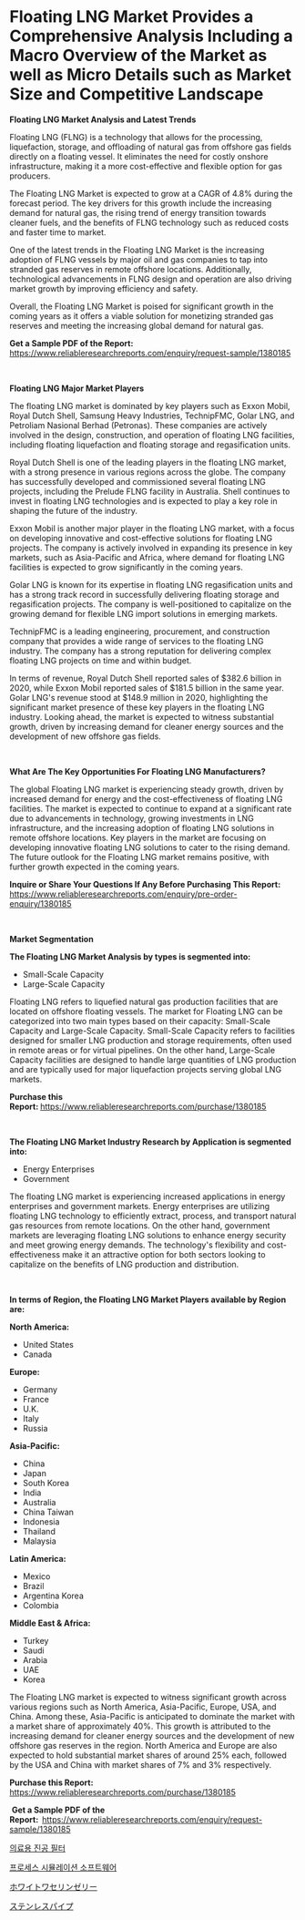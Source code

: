 <p><h1>Floating LNG Market Provides a Comprehensive Analysis Including a Macro Overview of the Market as well as Micro Details such as Market Size and Competitive Landscape</h1></p><p><strong>Floating LNG Market Analysis and Latest Trends</strong></p>
<p><p>Floating LNG (FLNG) is a technology that allows for the processing, liquefaction, storage, and offloading of natural gas from offshore gas fields directly on a floating vessel. It eliminates the need for costly onshore infrastructure, making it a more cost-effective and flexible option for gas producers.</p><p>The Floating LNG Market is expected to grow at a CAGR of 4.8% during the forecast period. The key drivers for this growth include the increasing demand for natural gas, the rising trend of energy transition towards cleaner fuels, and the benefits of FLNG technology such as reduced costs and faster time to market.</p><p>One of the latest trends in the Floating LNG Market is the increasing adoption of FLNG vessels by major oil and gas companies to tap into stranded gas reserves in remote offshore locations. Additionally, technological advancements in FLNG design and operation are also driving market growth by improving efficiency and safety.</p><p>Overall, the Floating LNG Market is poised for significant growth in the coming years as it offers a viable solution for monetizing stranded gas reserves and meeting the increasing global demand for natural gas.</p></p>
<p><strong>Get a Sample PDF of the Report:&nbsp;</strong> <a href="https://www.reliableresearchreports.com/enquiry/request-sample/1380185">https://www.reliableresearchreports.com/enquiry/request-sample/1380185</a></p>
<p>&nbsp;</p>
<p><strong>Floating LNG Major Market Players</strong></p>
<p><p>The floating LNG market is dominated by key players such as Exxon Mobil, Royal Dutch Shell, Samsung Heavy Industries, TechnipFMC, Golar LNG, and Petroliam Nasional Berhad (Petronas). These companies are actively involved in the design, construction, and operation of floating LNG facilities, including floating liquefaction and floating storage and regasification units.</p><p>Royal Dutch Shell is one of the leading players in the floating LNG market, with a strong presence in various regions across the globe. The company has successfully developed and commissioned several floating LNG projects, including the Prelude FLNG facility in Australia. Shell continues to invest in floating LNG technologies and is expected to play a key role in shaping the future of the industry.</p><p>Exxon Mobil is another major player in the floating LNG market, with a focus on developing innovative and cost-effective solutions for floating LNG projects. The company is actively involved in expanding its presence in key markets, such as Asia-Pacific and Africa, where demand for floating LNG facilities is expected to grow significantly in the coming years.</p><p>Golar LNG is known for its expertise in floating LNG regasification units and has a strong track record in successfully delivering floating storage and regasification projects. The company is well-positioned to capitalize on the growing demand for flexible LNG import solutions in emerging markets.</p><p>TechnipFMC is a leading engineering, procurement, and construction company that provides a wide range of services to the floating LNG industry. The company has a strong reputation for delivering complex floating LNG projects on time and within budget.</p><p>In terms of revenue, Royal Dutch Shell reported sales of $382.6 billion in 2020, while Exxon Mobil reported sales of $181.5 billion in the same year. Golar LNG's revenue stood at $148.9 million in 2020, highlighting the significant market presence of these key players in the floating LNG industry. Looking ahead, the market is expected to witness substantial growth, driven by increasing demand for cleaner energy sources and the development of new offshore gas fields.</p></p>
<p>&nbsp;</p>
<p><strong>What Are The Key Opportunities For Floating LNG Manufacturers?</strong></p>
<p><p>The global Floating LNG market is experiencing steady growth, driven by increased demand for energy and the cost-effectiveness of floating LNG facilities. The market is expected to continue to expand at a significant rate due to advancements in technology, growing investments in LNG infrastructure, and the increasing adoption of floating LNG solutions in remote offshore locations. Key players in the market are focusing on developing innovative floating LNG solutions to cater to the rising demand. The future outlook for the Floating LNG market remains positive, with further growth expected in the coming years.</p></p>
<p><strong>Inquire or Share Your Questions If Any Before Purchasing This Report:</strong> <a href="https://www.reliableresearchreports.com/enquiry/pre-order-enquiry/1380185">https://www.reliableresearchreports.com/enquiry/pre-order-enquiry/1380185</a></p>
<p>&nbsp;</p>
<p><strong>Market Segmentation</strong></p>
<p><strong>The Floating LNG Market Analysis by types is segmented into:</strong></p>
<p><ul><li>Small-Scale Capacity</li><li>Large-Scale Capacity</li></ul></p>
<p><p>Floating LNG refers to liquefied natural gas production facilities that are located on offshore floating vessels. The market for Floating LNG can be categorized into two main types based on their capacity: Small-Scale Capacity and Large-Scale Capacity. Small-Scale Capacity refers to facilities designed for smaller LNG production and storage requirements, often used in remote areas or for virtual pipelines. On the other hand, Large-Scale Capacity facilities are designed to handle large quantities of LNG production and are typically used for major liquefaction projects serving global LNG markets.</p></p>
<p><strong>Purchase this Report:&nbsp;</strong><a href="https://www.reliableresearchreports.com/purchase/1380185">https://www.reliableresearchreports.com/purchase/1380185</a></p>
<p>&nbsp;</p>
<p><strong>The Floating LNG Market Industry Research by Application is segmented into:</strong></p>
<p><ul><li>Energy Enterprises</li><li>Government</li></ul></p>
<p><p>The floating LNG market is experiencing increased applications in energy enterprises and government markets. Energy enterprises are utilizing floating LNG technology to efficiently extract, process, and transport natural gas resources from remote locations. On the other hand, government markets are leveraging floating LNG solutions to enhance energy security and meet growing energy demands. The technology's flexibility and cost-effectiveness make it an attractive option for both sectors looking to capitalize on the benefits of LNG production and distribution.</p></p>
<p>&nbsp;</p>
<p><strong>In terms of Region, the Floating LNG Market Players available by Region are:</strong></p>
<p>
    <p> <strong> North America: </strong>
        <ul>
            <li>United States</li>
            <li>Canada</li>
        </ul>
        </p> 
    <p> <strong> Europe: </strong>
        <ul>
            <li>Germany</li>
            <li>France</li>
            <li>U.K.</li>
            <li>Italy</li>
            <li>Russia</li>
        </ul>
        </p> 
    <p> <strong> Asia-Pacific: </strong>
        <ul>
            <li>China</li>
            <li>Japan</li>
            <li>South Korea</li>
            <li>India</li>
            <li>Australia</li>
            <li>China Taiwan</li>
            <li>Indonesia</li>
            <li>Thailand</li>
            <li>Malaysia</li>
        </ul>
        </p> 
    <p> <strong> Latin America: </strong>
        <ul>
            <li>Mexico</li>
            <li>Brazil</li>
            <li>Argentina Korea</li>
            <li>Colombia</li>
        </ul>
        </p> 
    <p> <strong> Middle East & Africa: </strong>
        <ul>
            <li>Turkey</li>
            <li>Saudi</li>
            <li>Arabia</li>
            <li>UAE</li>
            <li>Korea</li>
        </ul>
    </p>
    </p>
<p><p>The Floating LNG market is expected to witness significant growth across various regions such as North America, Asia-Pacific, Europe, USA, and China. Among these, Asia-Pacific is anticipated to dominate the market with a market share of approximately 40%. This growth is attributed to the increasing demand for cleaner energy sources and the development of new offshore gas reserves in the region. North America and Europe are also expected to hold substantial market shares of around 25% each, followed by the USA and China with market shares of 7% and 3% respectively.</p></p>
<p><strong>Purchase this Report: </strong><a href="https://www.reliableresearchreports.com/purchase/1380185">https://www.reliableresearchreports.com/purchase/1380185</a></p>
<p>&nbsp;<strong>Get a Sample PDF of the Report:&nbsp;&nbsp;</strong><a href="https://www.reliableresearchreports.com/enquiry/request-sample/1380185">https://www.reliableresearchreports.com/enquiry/request-sample/1380185</a></p>
<p><strong></strong></p>
<p><p><a href="https://medium.com/@jomosley1999/%EC%9D%98%EB%A3%8C%EC%9A%A9-%EC%A7%84%EA%B3%B5-%ED%95%84%ED%84%B0-%EC%8B%9C%EC%9E%A5-%EA%B7%9C%EB%AA%A8%EC%99%80-%EC%8B%9C%EC%9E%A5-%EB%8F%99%ED%96%A5-%EC%99%84%EC%A0%84%ED%95%9C-%EC%82%B0%EC%97%85-%EA%B0%9C%EC%9A%94-2024%EB%85%84%EB%B6%80%ED%84%B0-2031%EB%85%84%EA%B9%8C%EC%A7%80-6e774bd5443e">의료용 진공 필터</a></p><p><a href="https://github.com/xvz497517413/Market-Research-Report-List-1/blob/main/285522315329.md">프로세스 시뮬레이션 소프트웨어</a></p><p><a href="https://medium.com/@aaronanfotrrd897367/%E3%83%9B%E3%83%AF%E3%82%A4%E3%83%88%E3%83%9A%E3%83%88%E3%83%AD%E3%83%BC%E3%83%AB%E3%82%BC%E3%83%AA%E3%83%BC%E5%B8%82%E5%A0%B4%E8%A6%8F%E6%A8%A1%E3%81%AF-%E3%82%B0%E3%83%AD%E3%83%BC%E3%83%90%E3%83%AB%E7%94%A3%E6%A5%AD%E3%81%A7%E6%9C%80%E9%81%A9%E3%81%AA%E3%83%9E%E3%83%BC%E3%82%B1%E3%83%86%E3%82%A3%E3%83%B3%E3%82%B0%E3%83%81%E3%83%A3%E3%83%B3%E3%83%8D%E3%83%AB%E3%82%92%E7%A4%BA%E3%81%97%E3%81%A6%E3%81%84%E3%81%BE%E3%81%99-5ceaaf083888">ホワイトワセリンゼリー</a></p><p><a href="https://github.com/ksxzwxabcuynh011/Market-Research-Report-List-1/blob/main/441795716418.md">ステンレスパイプ</a></p></p>